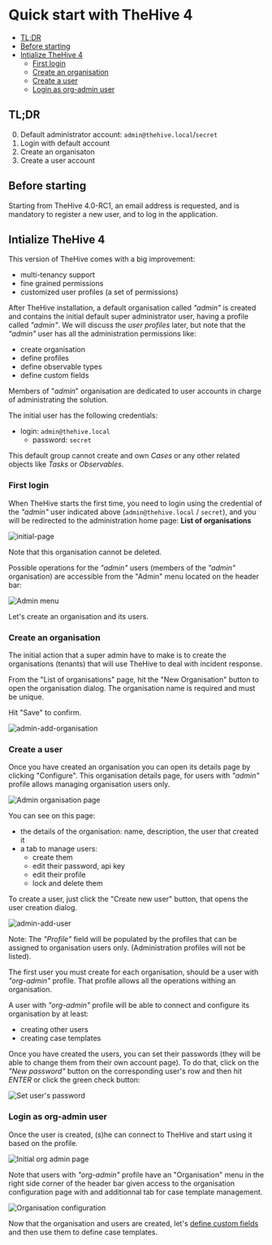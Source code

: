 # Quick start with TheHive 4



  * [TL;DR](#tl-dr)
  * [Before starting](#before-starting)
  * [Intialize TheHive 4](#intialize-thehive-4)
    + [First login](#first-login)
    + [Create an organisation](#create-an-organisation)
    + [Create a user](#create-a-user)
    + [Login as org-admin user](#login-as-org-admin-user)



## TL;DR

0. Default administrator account: `admin@thehive.local`/`secret`
1. Login with default account
2. Create an organisaton
3. Create a user account



## Before starting

Starting from TheHive 4.0-RC1, an email address is requested, and is mandatory to register a new user, and to log in the application. 



## Intialize TheHive 4

This version of TheHive comes with a big improvement: 

- multi-tenancy support 
- fine grained permissions
- customized user profiles (a set of permissions)

After TheHive installation, a default organisation called *"admin"* is created and contains the initial default super administrator user, having a profile called *"admin"*. We will discuss the *user profiles* later, but note that the *"admin"* user has all the administration permissions like:

- create organisation
- define profiles
- define observable types
- define custom fields

Members of "*admin*" organisation are dedicated to user accounts in charge of administrating the solution. 

The initial user has the following credentials:

- login: `admin@thehive.local`
  - password: `secret`

This default group cannot create and own *Cases* or any other related objects like *Tasks* or *Observables*.



### First login

When TheHive starts the first time, you need to login using the credential of the *"admin"* user indicated above (`admin@thehive.local` / `secret`), and you will be redirected to the administration home page: **List of organisations**

![initial-page](./files/initial-page.png)

Note that this organisation cannot be deleted.

Possible operations for the *"admin"* users (members of the *"admin"* organisation) are accessible from the "Admin" menu located on the header bar:

![Admin menu](./files/admin-menu.png)



Let's create an organisation and its users.

### Create an organisation

The initial action that a super admin have to make is to create the organisations (tenants) that will use TheHive to deal with incident response.

From the "List of organisations" page, hit the "New Organisation" button to open the organisation dialog. The organisation name is required and must be unique.

Hit "Save" to confirm.

![admin-add-organisation](files/admin-add-organisation.png)

###  Create a user

Once you have created an organisation you can open its details page by clicking "Configure". This organisation details page, for users with *"admin"* profile allows managing organisation users only.

![Admin organisation page](./files/admin-org-page.png)



You can see on this page:

- the details of the organisation: name, description, the user that created it
- a tab to manage users:
  - create them
  - edit their password, api key
  - edit their profile
  - lock and delete them

To create a user, just click the "Create new user" button, that opens the user creation dialog.

![admin-add-user](./files/admin-add-user.png)

Note: The *"Profile"* field will be populated by the profiles that can be assigned to organisation users only. (Administration profiles will not be listed).



The first user you must create for each organisation, should be a user with *"org-admin"* profile. That profile allows all the operations withing an organisation. 

A user with *"org-admin"* profile will be able to connect and configure its organisation by at least:

- creating other users
- creating case templates



Once you have created the users, you can set their passwords (they will be able to change them from their own account page). To do that, click on the *"New password"* button on the corresponding user's row and then hit *ENTER* or click the green check button:

![Set user's password](./files/admin-user-password.png)



### Login as org-admin user

Once the user is created, (s)he can connect to TheHive and start using it based on the profile.

![Initial org admin page](./files/initial-page-org.png)

Note that users with *"org-admin"* profile have an "Organisation" menu in the right side corner of the header bar given access to the organisation configuration page with and additionnal tab for case template management.

![Organisation configuration](./files/org-case-template.png)

Now that the organisation and users are created, let's [define custom fields](./Custom-fields.md) and then use them to define case templates.

